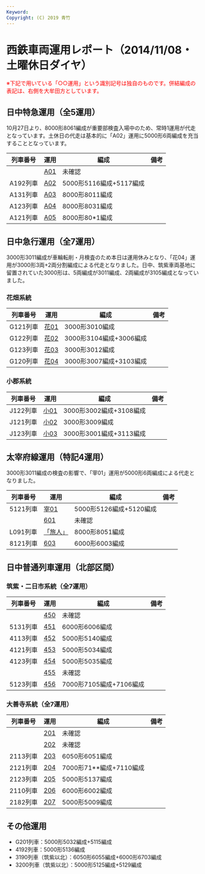 ```yaml
---
Keyword: 
Copyright: (C) 2019 青竹
---
```


# 西鉄車両運用レポート（2014/11/08・土曜休日ダイヤ）

<span style="color:#FF0000;">※下記で用いている「○○運用」という識別記号は独自のものです。併結編成の表記は、右側を大牟田方としています。</span>

## 日中特急運用（全5運用）

10月27日より、8000形8061編成が重要部検査入場中のため、常時1運用が代走となっています。土休日の代走は基本的に「A02」運用に5000形6両編成を充当することとなっています。

| 列車番号 | 運用 | 編成 | 備考 |
| --- | --- | --- | --- |
|  | [A01](http://aotake91.yu-nagi.com/railway/nishitetsu/20140322kaisei/unyoulist-holiday.htm#HA01) | 未確認 |  |
| A192列車 | [A02](http://aotake91.yu-nagi.com/railway/nishitetsu/20140322kaisei/unyoulist-holiday.htm#HA02) | 5000形5116編成+5117編成 |  |
| A131列車 | [A03](http://aotake91.yu-nagi.com/railway/nishitetsu/20140322kaisei/unyoulist-holiday.htm#HA03) | 8000形8011編成 |  |
| A123列車 | [A04](http://aotake91.yu-nagi.com/railway/nishitetsu/20140322kaisei/unyoulist-holiday.htm#HA04) | 8000形8031編成 |  |
| A121列車 | [A05](http://aotake91.yu-nagi.com/railway/nishitetsu/20140322kaisei/unyoulist-holiday.htm#HA05) | 8000形80*1編成 |  |

## 日中急行運用（全7運用）

3000形3011編成が車輪転削・月検査のため本日は運用休みとなり、「花04」運用が3000形3両+2両分割編成による代走となりました。日中、筑紫車両基地に留置されていた3000形は、5両編成が3011編成、2両編成が3105編成となっていました。

### 花畑系統

| 列車番号 | 運用 | 編成 | 備考 |
| --- | --- | --- | --- |
| G121列車 | [花01](http://aotake91.yu-nagi.com/railway/nishitetsu/20140322kaisei/unyoulist-holiday.htm#HG01) | 3000形3010編成 |  |
| G122列車 | [花02](http://aotake91.yu-nagi.com/railway/nishitetsu/20140322kaisei/unyoulist-holiday.htm#HG02) | 3000形3104編成+3006編成 |  |
| G123列車 | [花03](http://aotake91.yu-nagi.com/railway/nishitetsu/20140322kaisei/unyoulist-holiday.htm#HG03) | 3000形3012編成 |  |
| G120列車 | [花04](http://aotake91.yu-nagi.com/railway/nishitetsu/20140322kaisei/unyoulist-holiday.htm#HG04) | 3000形3007編成+3103編成 |  |

### 小郡系統

| 列車番号 | 運用 | 編成 | 備考 |
| --- | --- | --- | --- |
| J122列車 | [小01](http://aotake91.yu-nagi.com/railway/nishitetsu/20140322kaisei/unyoulist-holiday.htm#HJ01) | 3000形3002編成+3108編成 |  |
| J121列車 | [小02](http://aotake91.yu-nagi.com/railway/nishitetsu/20140322kaisei/unyoulist-holiday.htm#HJ02) | 3000形3009編成 |  |
| J123列車 | [小03](http://aotake91.yu-nagi.com/railway/nishitetsu/20140322kaisei/unyoulist-holiday.htm#HJ03) | 3000形3001編成+3113編成 |  |

## 太宰府線運用（特記4運用）

3000形3011編成の検査の影響で、「宰01」運用が5000形6両編成による代走となりました。

| 列車番号 | 運用 | 編成 | 備考 |
| --- | --- | --- | --- |
| 5121列車 | [宰01](http://aotake91.yu-nagi.com/railway/nishitetsu/20140322kaisei/unyoulist-holiday.htm#HL01) | 5000形5126編成+5120編成 |  |
|  | [601](http://aotake91.yu-nagi.com/railway/nishitetsu/20140322kaisei/unyoulist-holiday.htm#H601) | 未確認 |  |
| L091列車 | [「旅人」](http://aotake91.yu-nagi.com/railway/nishitetsu/20140322kaisei/unyoulist-holiday.htm#H602) | 8000形8051編成 |  |
| 8121列車 | [603](http://aotake91.yu-nagi.com/railway/nishitetsu/20140322kaisei/unyoulist-holiday.htm#H603) | 6000形6003編成 |  |

## 日中普通列車運用（北部区間）

### 筑紫・二日市系統（全7運用）

| 列車番号 | 運用 | 編成 | 備考 |
| --- | --- | --- | --- |
|  | [450](http://aotake91.yu-nagi.com/railway/nishitetsu/20140322kaisei/unyoulist-holiday.htm#H450) | 未確認 |  |
| 5131列車 | [451](http://aotake91.yu-nagi.com/railway/nishitetsu/20140322kaisei/unyoulist-holiday.htm#H451) | 6000形6006編成 |  |
| 4113列車 | [452](http://aotake91.yu-nagi.com/railway/nishitetsu/20140322kaisei/unyoulist-holiday.htm#H452) | 5000形5140編成 |  |
| 4121列車 | [453](http://aotake91.yu-nagi.com/railway/nishitetsu/20140322kaisei/unyoulist-holiday.htm#H453) | 5000形5034編成 |  |
| 4123列車 | [454](http://aotake91.yu-nagi.com/railway/nishitetsu/20140322kaisei/unyoulist-holiday.htm#H454) | 5000形5035編成 |  |
|  | [455](http://aotake91.yu-nagi.com/railway/nishitetsu/20140322kaisei/unyoulist-holiday.htm#H455) | 未確認 |  |
| 5123列車 | [456](http://aotake91.yu-nagi.com/railway/nishitetsu/20140322kaisei/unyoulist-holiday.htm#H456) | 7000形7105編成+7106編成 |  |

### 大善寺系統（全7運用）

| 列車番号 | 運用 | 編成 | 備考 |
| --- | --- | --- | --- |
|  | [201](http://aotake91.yu-nagi.com/railway/nishitetsu/20140322kaisei/unyoulist-holiday.htm#H201) | 未確認 |  |
|  | [202](http://aotake91.yu-nagi.com/railway/nishitetsu/20140322kaisei/unyoulist-holiday.htm#H202) | 未確認 |  |
| 2113列車 | [203](http://aotake91.yu-nagi.com/railway/nishitetsu/20140322kaisei/unyoulist-holiday.htm#H203) | 6050形6051編成 |  |
| 2121列車 | [204](http://aotake91.yu-nagi.com/railway/nishitetsu/20140322kaisei/unyoulist-holiday.htm#H204) | 7000形71**編成+7110編成 |  |
| 2123列車 | [205](http://aotake91.yu-nagi.com/railway/nishitetsu/20140322kaisei/unyoulist-holiday.htm#H205) | 5000形5137編成 |  |
| 2110列車 | [206](http://aotake91.yu-nagi.com/railway/nishitetsu/20140322kaisei/unyoulist-holiday.htm#H206) | 6000形6002編成 |  |
| 2182列車 | [207](http://aotake91.yu-nagi.com/railway/nishitetsu/20140322kaisei/unyoulist-holiday.htm#H207) | 5000形5009編成 |  |

## その他運用

* G201列車：5000形5032編成+5115編成
* 4192列車：5000形5136編成
* 3190列車（筑紫以北）：6050形6055編成+6000形6703編成
* 3200列車（筑紫以北）：5000形5125編成+5129編成

